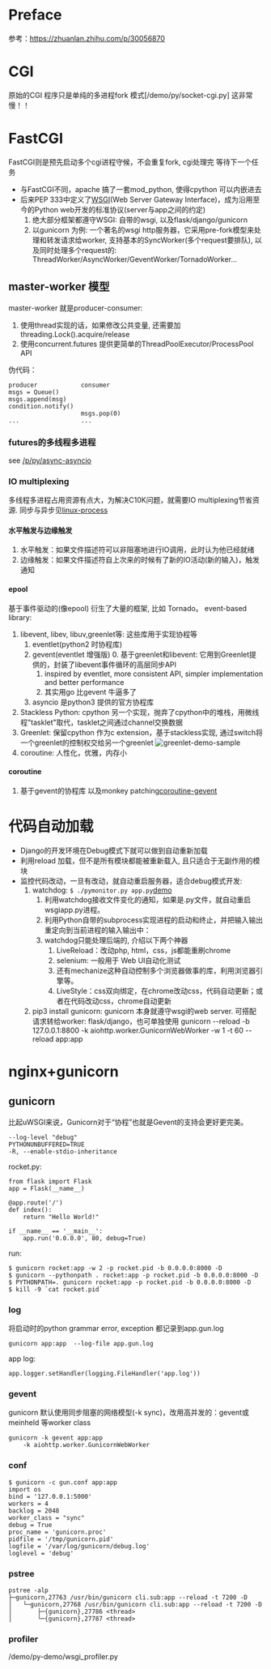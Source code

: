 # Preface
参考：https://zhuanlan.zhihu.com/p/30056870
# CGI
原始的CGI 程序只是单纯的多进程fork 模式[/demo/py/socket-cgi.py]
这非常慢！！

# FastCGI
FastCGI则是预先启动多个cgi进程守候，不会重复fork, cgi处理完 等待下一个任务
- 与FastCGI不同，apache 搞了一套mod_python, 使得cpython 可以内嵌进去
- 后来PEP 333中定义了[WSGI](/p/py/py-server-framework.md)(Web Server Gateway Interface)，成为沿用至今的Python web开发的标准协议(server与app之间的约定)
    1. 绝大部分框架都遵守WSGI: 自带的wsgi, 以及flask/django/gunicorn
    2. 以gunicorn 为例: 一个著名的wsgi http服务器，它采用pre-fork模型来处理和转发请求给worker, 支持基本的SyncWorker(多个request要排队), 以及同时处理多个request的: ThreadWorker/AsyncWorker/GeventWorker/TornadoWorker...

## master-worker 模型
master-worker 就是producer-consumer:
1. 使用thread实现的话，如果修改公共变量, 还需要加threading.Lock().acquire/release
2. 使用concurrent.futures 提供更简单的ThreadPoolExecutor/ProcessPool API

伪代码：

    producer            consumer
    msgs = Queue()
    msgs.append(msg)
    condition.notify()    
                        msgs.pop(0)
    ...                 ...

### futures的多线程多进程
see [/p/py/async-asyncio](/p/py/py-async-asyncio)

### IO multiplexing
多线程多进程占用资源有点大，为解决C10K问题，就需要IO multiplexing节省资源.
同步与异步见[linux-process](/p/linux-process.md)

#### 水平触发与边缘触发
1. 水平触发：如果文件描述符可以非阻塞地进行IO调用，此时认为他已经就绪
2. 边缘触发：如果文件描述符自上次来的时候有了新的IO活动(新的输入)，触发通知

#### epool
基于事件驱动的(像epool) 衍生了大量的框架, 比如 Tornado。
event-based library:
1. libevent, libev, libuv,greenlet等: 这些库用于实现协程等
    1. eventlet(python2 时协程库)
    2. gevent(eventlet 增强版)
        0. 基于greenlet和libevent: 它用到Greenlet提供的，封装了libevent事件循环的高层同步API
        1. inspired by eventlet, more consistent API, simpler implementation and better performance
        2. 其实用go 比gevent 牛逼多了
    3. asyncio 是python3 提供的官方协程库
2. Stackless Python: cpython 另一个实现，抛弃了cpython中的堆栈，用微线程"tasklet"取代，tasklet之间通过channel交换数据
2. Greenlet: 保留cpython 作为c extension，基于stackless实现, 通过switch将一个greenlet的控制权交给另一个greenlet ![greenlet-demo-sample](https://pic3.zhimg.com/v2-9c51c194e68ceeb897ab850c0cdc9d4e_b.jpg)
4. coroutine: 人性化，优雅，内存小

#### coroutine
1. 基于gevent的协程库 以及monkey patching[coroutine-gevent](/demo/py/coroutine-gevent.py)

# 代码自动加载
- Django的开发环境在Debug模式下就可以做到自动重新加载
- 利用reload 加载，但不是所有模块都能被重新载入, 且只适合于无副作用的模块
- 监控代码改动，一旦有改动，就自动重启服务器，适合debug模式开发:
    1. watchdog: `$ ./pymonitor.py app.py`[demo](p3-app/day-13)
        1. 利用watchdog接收文件变化的通知，如果是.py文件，就自动重启wsgiapp.py进程。
        2. 利用Python自带的subprocess实现进程的启动和终止，并把输入输出重定向到当前进程的输入输出中：
        4.  watchdog只能处理后端的, 介绍以下两个神器
            1. LiveReload：改动php, html，css，js都能重刷chrome
            2. selenium: 一般用于 Web UI自动化测试
            3. 还有mechanize这种自动控制多个浏览器做事的库，利用浏览器引擎等。
            2. LiveStyle：css双向绑定，在chrome改动css，代码自动更新；或者在代码改动css，chrome自动更新
    2. pip3 install gunicorn: gunicorn 本身就遵守wsgi的web server. 可搭配请求转给worker: flask/django，也可单独使用
    gunicorn --reload -b 127.0.0.1:8800 -k aiohttp.worker.GunicornWebWorker -w 1 -t 60 --reload app:app

# nginx+gunicorn

## gunicorn
比起uWSGI来说，Gunicorn对于“协程”也就是Gevent的支持会更好更完美。

    --log-level "debug" 
    PYTHONUNBUFFERED=TRUE
    -R, --enable-stdio-inheritance

rocket.py:

    from flask import Flask
    app = Flask(__name__)

    @app.route('/')
    def index():
        return "Hello World!"

    if __name__ == '__main__':
        app.run('0.0.0.0', 80, debug=True)

run:

    $ gunicorn rocket:app -w 2 -p rocket.pid -b 0.0.0.0:8000 -D
    $ gunicorn --pythonpath . rocket:app -p rocket.pid -b 0.0.0.0:8000 -D
    $ PYTHONPATH=. gunicorn rocket:app -p rocket.pid -b 0.0.0.0:8000 -D
    $ kill -9 `cat rocket.pid`

### log
将启动时的python grammar error, exception 都记录到app.gun.log

    gunicorn app:app  --log-file app.gun.log

app log:

    app.logger.setHandler(logging.FileHandler('app.log'))

### gevent
gunicorn 默认使用同步阻塞的网络模型(-k sync)，改用高并发的：gevent或meinheld 等worker class

    gunicorn -k gevent app:app
        -k aiohttp.worker.GunicornWebWorker

### conf

    $ gunicorn -c gun.conf app:app
    import os
    bind = '127.0.0.1:5000'
    workers = 4
    backlog = 2048
    worker_class = "sync"
    debug = True
    proc_name = 'gunicorn.proc'
    pidfile = '/tmp/gunicorn.pid'
    logfile = '/var/log/gunicorn/debug.log'
    loglevel = 'debug'

### pstree
    pstree -alp
    ├─gunicorn,27763 /usr/bin/gunicorn cli.sub:app --reload -t 7200 -D
    │   └─gunicorn,27768 /usr/bin/gunicorn cli.sub:app --reload -t 7200 -D
    │       ├─{gunicorn},27786 <thread>
    │       └─{gunicorn},27787 <thread>

### profiler
/demo/py-demo/wsgi_profiler.py
